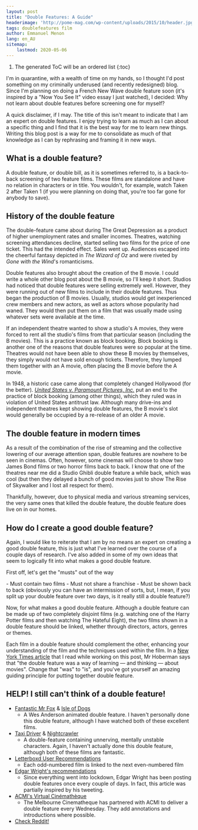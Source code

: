 ```yaml
---
layout: post
title: "Double Features: A Guide"
headerimage: 'http://pome-mag.com/wp-content/uploads/2015/10/header.jpg'
tags: doublefeatures film
author: Emmanuel Menon
lang: en_AU
sitemap:
    lastmod: 2020-05-06
---
```


1. The generated ToC will be an ordered list
{:toc}

I'm in quarantine, with a wealth of time on my hands, so I thought I'd post something on my criminally underused (and recently redesigned) blog. Since I'm planning on doing a French New Wave double feature soon (it's inspired by a "Now You See It" video essay I just watched), I decided: Why not learn about double features before screening one for myself?

<!--more-->

A quick disclaimer, if I may. The title of this isn't meant to indicate that I am an expert on double features. I enjoy trying to learn as much as I can about a specific thing and I find that it is the best way for me to learn new things. Writing this blog post is a way for me to consolidate as much of that knowledge as I can by rephrasing and framing it in new ways.

## What is a double feature?
A double feature, or double bill, as it is sometimes referred to, is a back-to-back screening of two feature films. These films are standalone and have no relation in characters or in title. You wouldn't, for example, watch Taken 2 after Taken 1 (if you were planning on doing that, you're too far gone for anybody to save).

## History of the double feature
The double-feature came about during The Great Depression as a product of higher unemployment rates and smaller incomes. Theatres, watching screening attendances decline, started selling two films for the price of one ticket. This had the intended effect. Sales went up. Audiences escaped into the cheerful fantasy depicted in *The Wizard of Oz* and were riveted by *Gone with the Wind*'s romanticisms.

Double features also brought about the creation of the B movie. I could write a whole other blog post about the B movie, so I'll keep it short. Studios had noticed that double features were selling extremely well. However, they were running out of new films to include in their double features. Thus began the production of B movies. Usually, studios would get inexperienced crew members and new actors, as well as actors whose popularity had waned. They would then put them on a film that was usually made using whatever sets were available at the time.

If an independent theatre wanted to show a studio's A movies, they were forced to rent all the studio's films from that particular season (including the B movies). This is a practice known as block booking. Block booking is another one of the reasons that double features were so popular at the time. Theatres would not have been able to show these B movies by themselves, they simply would not have sold enough tickets. Therefore, they lumped them together with an A movie, often placing the B movie before the A movie.

In 1948, a historic case came along that completely changed Hollywood (for the better). [*United States v. Paramount Pictures, Inc.*](https://scholar.google.com.au/scholar_case?case=1569249983672754422) put an end to the practice of block booking (among other things), which they ruled was in violation of United States antitrust law. Although many drive-ins and independent theatres kept showing double features, the B movie's slot would generally be occupied by a re-release of an older A movie.

## The double feature in modern times
As a result of the combination of the rise of streaming and the collective lowering of our average attention span, double features are nowhere to be seen in cinemas. Often, however, some cinemas will choose to show two James Bond films or two horror films back to back. I know that one of the theatres near me did a Studio Ghibli double feature a while back, which was cool (but then they delayed a bunch of good movies just to show The Rise of Skywalker and I lost all respect for them).

Thankfully, however, due to physical media and various streaming services, the very same ones that killed the double feature, the double feature does live on in our homes.

## How do I create a **good** double feature?
Again, I would like to reiterate that I am by no means an expert on creating a good double feature, this is just what I've learned over the course of a couple days of research. I've also added in some of my own ideas that seem to logically fit into what makes a good double feature.

<p class="nomargin">First off, let's get the "musts" out of the way</p>
- Must contain two films
- Must not share a franchise
- Must be shown back to back (obviously you can have an intermission of sorts, but, I mean, if you split up your double feature over two days, is it really still a double feature?)

Now, for what makes a good double feature. Although a double feature can be made up of two completely disjoint films (e.g. watching one of the Harry Potter films and then watching The Hateful Eight), the two films shown in a double feature should be linked, whether through directors, actors, genres or themes.

Each film in a double feature should complement the other, enhancing your understanding of the film and the techniques used within the film. In a [New York Times article](https://www.nytimes.com/2016/08/17/movies/double-feature-movies-in-a-film-forum-retrospective.html) that I read while working on this post, Mr Hoberman says that "the double feature was a way of learning — and thinking — about movies". Change that "was" to "is", and you've got yourself an amazing guiding principle for putting together double feature.

## HELP! I still can't think of a double feature!
- [Fantastic Mr Fox](https://www.justwatch.com/us/movie/fantastic-mr-fox) & [Isle of Dogs](https://www.justwatch.com/us/movie/isle-of-dogs)
    - A Wes Anderson animated double feature. I haven't personally done this double feature, although I have watched both of these excellent films.
- [Taxi Driver](https://www.justwatch.com/us/movie/taxi-driver) & [Nightcrawler](https://www.justwatch.com/us/movie/nightcrawler)
    - A double-feature containing unnerving, mentally unstable characters. Again, I haven't actually done this double feature, although both of these films are fantastic.
- [Letterboxd User Recommendations](https://letterboxd.com/search/Double+Features/)
    - Each odd-numbered film is linked to the next even-numbered film
- [Edgar Wright's recommendations](https://twitter.com/search?q=Double%20bill%20for%20the%20day%3A%20(from%3Aedgarwright)&f=live)
    - Since everything went into lockdown, Edgar Wright has been posting double features once every couple of days. In fact, this article was partially inspired by his tweeting.
- [ACMI's Virtual Cinémathèque](https://www.acmi.net.au/events/melbourne-cinematheque/)
    - The Melbourne Cinematheque has partnered with ACMI to deliver a double feature every Wednesday. They add annotations and introductions where possible.
- <a href="https://www.reddit.com/search/?q=Double%20Features%20(subreddit%3Atruefilm%20OR%20subreddit%3Amovies)">Check Reddit!</a>
